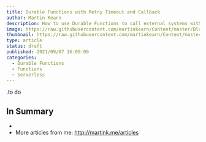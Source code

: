 ```yaml
---
title: Durable Functions with Retry Timeout and Callback
author: Martin Kearn
description: How to use Durable Functions to call external systems with retry and timeout loops, including waiting for the external system to call back and rehydrate the function.
image: https://raw.githubusercontent.com/martinkearn/Content/master/Blogs/Images/Retry.jpg
thumbnail: https://raw.githubusercontent.com/martinkearn/Content/master/Blogs/Images/Retry_thumb.jpg
type: article
status: draft
published: 2021/09/07 16:00:00
categories: 
  - Durable Functions
  - Functions
  - Serverless
---
```


.to do

## In Summary

- 
-   More articles from me: http://martink.me/articles

